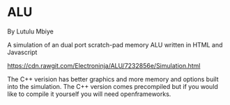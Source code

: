 # ALU
By Lutulu Mbiye

A simulation of an dual port scratch-pad memory ALU written in HTML and Javascript

https://cdn.rawgit.com/Electroninja/ALU/7232856e/Simulation.html

The C++ verision has better graphics and more memory and options built into the simulation. The C++ version comes precompiled but if you would like to compile it yourself you will need openframeworks.
